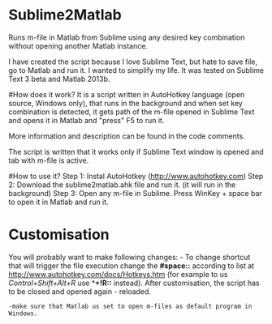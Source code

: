 # Sublime2Matlab
Runs m-file in Matlab from Sublime using any desired key combination without opening another Matlab instance.

I have created the script because I love Sublime Text, but hate to save file, go to Matlab and run it. I wanted to simplify my life. It was tested on Sublime Text 3 beta and Matlab 2013b.

#How does it work?
It is a script written in AutoHotkey language (open source, Windows only), that runs in the background and when set key combination is detected, it gets path of the m-file opened in Sublime Text and opens it in Matlab and "press" F5 to run it.

More information and description can be found in the code comments.

The script is written that it works only if Sublime Text window is opened and tab with m-file is active.

#How to use it?
Step 1: Instal AutoHotkey (http://www.autohotkey.com)
Step 2: Download the sublime2matlab.ahk file and run it. (it will run in the background)
Step 3: Open any m-file in Sublime. Press WinKey + space bar to open it in Matlab and run it.

# Customisation
You will probably want to make following changes:
	- To change shortcut that will trigger the file execution change the <b>#space::</b> according to list at http://www.autohotkey.com/docs/Hotkeys.htm (for example to us <i>Control+Shift+Alt+R</i> use <b>^+!R::</b> instead). After customisation, the script has to be closed and opened again - reloaded.

	-make sure that Matlab us set to open m-files as default program in Windows.

